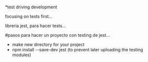 *test driving development

focusing on tests first...

libreria jest, para hacer tests... 

#pasos para hacer un proyecto con testing de jest...

* make new directory for your project
* npm install --save-dev jest (to prevent later uploading the testing modules)



